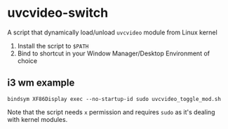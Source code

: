 # uvcvideo-switch

A script that dynamically load/unload `uvcvideo` module from Linux kernel

1. Install the script to `$PATH`
2. Bind to shortcut in your Window Manager/Desktop Environment of choice

## i3 wm example

```
bindsym XF86Display exec --no-startup-id sudo uvcvideo_toggle_mod.sh
```

Note that the script needs `x` permission and requires `sudo` as it's dealing with kernel modules.
